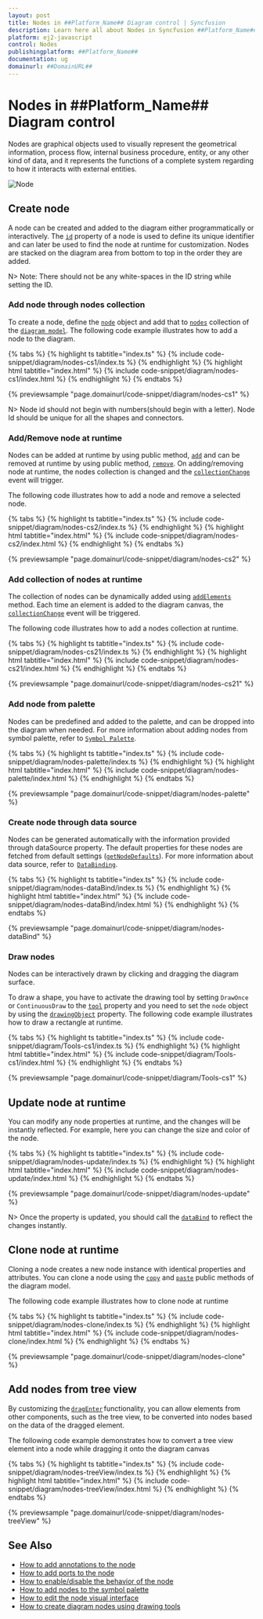 ```yaml
---
layout: post
title: Nodes in ##Platform_Name## Diagram control | Syncfusion
description: Learn here all about Nodes in Syncfusion ##Platform_Name## Diagram control of Syncfusion Essential JS 2 and more.
platform: ej2-javascript
control: Nodes 
publishingplatform: ##Platform_Name##
documentation: ug
domainurl: ##DomainURL##
---
```


# Nodes in ##Platform_Name## Diagram control

Nodes are graphical objects used to visually represent the geometrical information, process flow, internal business procedure, entity, or any other kind of data, and it represents the functions of a complete system regarding to how it interacts with external entities.

![Node](images/node.png)

<!-- markdownlint-disable MD033 -->

## Create node

A node can be created and added to the diagram either programmatically or interactively. The [`id`](../api/diagram/nodeModel/#id) property of a node is used to define its unique identifier and can later be used to find the node at runtime for customization. Nodes are stacked on the diagram area from bottom to top in the order they are added.

N> Note: There should not be any white-spaces in the ID string while setting the ID.

### Add node through nodes collection

To create a node, define the [`node`](../api/diagram/node) object and add that to [`nodes`](../api/diagram/nodeModel/) collection of the [`diagram model`](../api/diagram/). The following code example illustrates how to add a node to the diagram.

{% tabs %}
{% highlight ts tabtitle="index.ts" %}
{% include code-snippet/diagram/nodes-cs1/index.ts %}
{% endhighlight %}
{% highlight html tabtitle="index.html" %}
{% include code-snippet/diagram/nodes-cs1/index.html %}
{% endhighlight %}
{% endtabs %}
        
{% previewsample "page.domainurl/code-snippet/diagram/nodes-cs1" %}

N> Node id should not begin with numbers(should begin with a letter). Node Id should be unique for all the shapes and connectors.

### Add/Remove node at runtime

Nodes can be added at runtime by using public method, [`add`](../api/diagram/#add) and can be removed at runtime by using public method, [`remove`](../api/diagram/#remove). On adding/removing node at runtime, the nodes collection is changed and the [`collectionChange`](../api/diagram/iCollectionChangeEventArgs/) event will trigger.


The following code illustrates how to add a node and remove a selected node.

{% tabs %}
{% highlight ts tabtitle="index.ts" %}
{% include code-snippet/diagram/nodes-cs2/index.ts %}
{% endhighlight %}
{% highlight html tabtitle="index.html" %}
{% include code-snippet/diagram/nodes-cs2/index.html %}
{% endhighlight %}
{% endtabs %}
        
{% previewsample "page.domainurl/code-snippet/diagram/nodes-cs2" %}

### Add collection of nodes at runtime

The collection of nodes can be dynamically added using [`addElements`](../api/diagram/#addelements) method. Each time an element is added to the diagram canvas, the [`collectionChange`](../api/diagram/iCollectionChangeEventArgs/) event will be triggered.

The following code illustrates how to add a nodes collection at runtime.

{% tabs %}
{% highlight ts tabtitle="index.ts" %}
{% include code-snippet/diagram/nodes-cs21/index.ts %}
{% endhighlight %}
{% highlight html tabtitle="index.html" %}
{% include code-snippet/diagram/nodes-cs21/index.html %}
{% endhighlight %}
{% endtabs %}

{% previewsample "page.domainurl/code-snippet/diagram/nodes-cs21" %}

### Add node from palette

Nodes can be predefined and added to the palette, and can be dropped into the diagram when needed. For more information about adding nodes from symbol palette, refer to [`Symbol Palette`](./symbol-palette.md).


{% tabs %}
{% highlight ts tabtitle="index.ts" %}
{% include code-snippet/diagram/nodes-palette/index.ts %}
{% endhighlight %}
{% highlight html tabtitle="index.html" %}
{% include code-snippet/diagram/nodes-palette/index.html %}
{% endhighlight %}
{% endtabs %}
        
{% previewsample "page.domainurl/code-snippet/diagram/nodes-palette" %}

### Create node through data source

Nodes can be generated automatically with the information provided through dataSource property. The default properties for these nodes are fetched from default settings ([`getNodeDefaults`](../api/diagram/#getnodedefaults)). For more information about data source, refer to  [`DataBinding`](./data-binding.md).

{% tabs %}
{% highlight ts tabtitle="index.ts" %}
{% include code-snippet/diagram/nodes-dataBind/index.ts %}
{% endhighlight %}
{% highlight html tabtitle="index.html" %}
{% include code-snippet/diagram/nodes-dataBind/index.html %}
{% endhighlight %}
{% endtabs %}

{% previewsample "page.domainurl/code-snippet/diagram/nodes-dataBind" %}

### Draw nodes

Nodes can be interactively drawn by clicking and dragging the diagram surface.

To draw a shape, you have to activate the drawing tool by setting `DrawOnce` or `ContinuousDraw` to the [`tool`](../api/diagram/#tool) property and you need to set the `node` object by using the [`drawingObject`](../api/diagram/#drawingobject) property. The following code example illustrates how to draw a rectangle at runtime.

{% tabs %}
{% highlight ts tabtitle="index.ts" %}
{% include code-snippet/diagram/Tools-cs1/index.ts %}
{% endhighlight %}
{% highlight html tabtitle="index.html" %}
{% include code-snippet/diagram/Tools-cs1/index.html %}
{% endhighlight %}
{% endtabs %}
        
{% previewsample "page.domainurl/code-snippet/diagram/Tools-cs1" %}

## Update node at runtime

You can modify any node properties at runtime, and the changes will be instantly reflected. For example, here you can change the size and color of the node.

{% tabs %}
{% highlight ts tabtitle="index.ts" %}
{% include code-snippet/diagram/nodes-update/index.ts %}
{% endhighlight %}
{% highlight html tabtitle="index.html" %}
{% include code-snippet/diagram/nodes-update/index.html %}
{% endhighlight %}
{% endtabs %}
        
{% previewsample "page.domainurl/code-snippet/diagram/nodes-update" %}

N> Once the property is updated, you should call the [`dataBind`](../api/diagram/#databind) to reflect the changes instantly.

## Clone node at runtime

Cloning a node creates a new node instance with identical properties and attributes. You can clone a node using the [`copy`](../api/diagram/#copy) and [`paste`](../api/diagram/#paste) public methods of the diagram model.

 
The following code example illustrates how to clone node at runtime

{% tabs %}
{% highlight ts tabtitle="index.ts" %}
{% include code-snippet/diagram/nodes-clone/index.ts %}
{% endhighlight %}
{% highlight html tabtitle="index.html" %}
{% include code-snippet/diagram/nodes-clone/index.html %}
{% endhighlight %}
{% endtabs %}
        
{% previewsample "page.domainurl/code-snippet/diagram/nodes-clone" %}

## Add nodes from tree view

By customizing the [`dragEnter`](../api/diagram/iDragEnterEventArgs/) functionality, you can allow elements from other components, such as the tree view, to be converted into nodes based on the data of the dragged element.

The following code example demonstrates how to convert a tree view element into a node while dragging it onto the diagram canvas 

{% tabs %}
{% highlight ts tabtitle="index.ts" %}
{% include code-snippet/diagram/nodes-treeView/index.ts %}
{% endhighlight %}
{% highlight html tabtitle="index.html" %}
{% include code-snippet/diagram/nodes-treeView/index.html %}
{% endhighlight %}
{% endtabs %}
        
{% previewsample "page.domainurl/code-snippet/diagram/nodes-treeView" %}

## See Also

* [How to add annotations to the node](./labels)
* [How to add ports to the node](./ports)
* [How to enable/disable the behavior of the node](./constraints)
* [How to add nodes to the symbol palette](./symbol-palette)
* [How to edit the node visual interface](./interaction#selection)
* [How to create diagram nodes using drawing tools](./tools)
